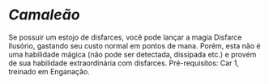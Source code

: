 # *Camaleão*

Se possuir um estojo de disfarces, você pode lançar a magia Disfarce Ilusório, gastando seu custo normal em pontos de mana. Porém, esta não é uma habilidade mágica (não pode ser detectada, dissipada etc.) e provém de sua habilidade extraordinária com disfarces. Pré-requisitos: Car 1, treinado em Enganação.
